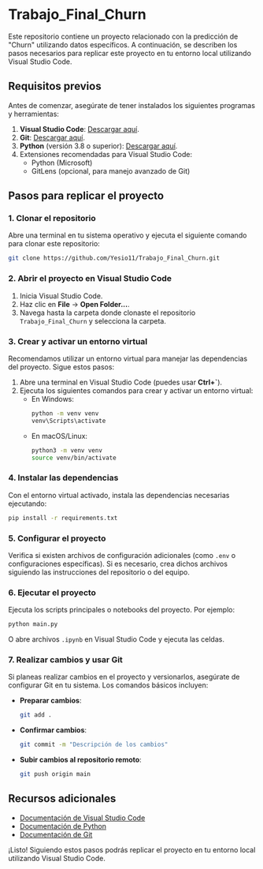 # Trabajo_Final_Churn

Este repositorio contiene un proyecto relacionado con la predicción de "Churn" utilizando datos específicos. A continuación, se describen los pasos necesarios para replicar este proyecto en tu entorno local utilizando Visual Studio Code.

## Requisitos previos

Antes de comenzar, asegúrate de tener instalados los siguientes programas y herramientas:

1. **Visual Studio Code**: [Descargar aquí](https://code.visualstudio.com/).
2. **Git**: [Descargar aquí](https://git-scm.com/).
3. **Python** (versión 3.8 o superior): [Descargar aquí](https://www.python.org/).
4. Extensiones recomendadas para Visual Studio Code:
   - Python (Microsoft)
   - GitLens (opcional, para manejo avanzado de Git)

## Pasos para replicar el proyecto

### 1. Clonar el repositorio

Abre una terminal en tu sistema operativo y ejecuta el siguiente comando para clonar este repositorio:

```bash
git clone https://github.com/Yesio11/Trabajo_Final_Churn.git
```

### 2. Abrir el proyecto en Visual Studio Code

1. Inicia Visual Studio Code.
2. Haz clic en **File** -> **Open Folder...**.
3. Navega hasta la carpeta donde clonaste el repositorio `Trabajo_Final_Churn` y selecciona la carpeta.

### 3. Crear y activar un entorno virtual

Recomendamos utilizar un entorno virtual para manejar las dependencias del proyecto. Sigue estos pasos:

1. Abre una terminal en Visual Studio Code (puedes usar **Ctrl+`**).
2. Ejecuta los siguientes comandos para crear y activar un entorno virtual:
   - En Windows:
     ```bash
     python -m venv venv
     venv\Scripts\activate
     ```
   - En macOS/Linux:
     ```bash
     python3 -m venv venv
     source venv/bin/activate
     ```

### 4. Instalar las dependencias

Con el entorno virtual activado, instala las dependencias necesarias ejecutando:

```bash
pip install -r requirements.txt
```

### 5. Configurar el proyecto

Verifica si existen archivos de configuración adicionales (como `.env` o configuraciones específicas). Si es necesario, crea dichos archivos siguiendo las instrucciones del repositorio o del equipo.

### 6. Ejecutar el proyecto

Ejecuta los scripts principales o notebooks del proyecto. Por ejemplo:

```bash
python main.py
```

O abre archivos `.ipynb` en Visual Studio Code y ejecuta las celdas.

### 7. Realizar cambios y usar Git

Si planeas realizar cambios en el proyecto y versionarlos, asegúrate de configurar Git en tu sistema. Los comandos básicos incluyen:

- **Preparar cambios**:
  ```bash
  git add .
  ```
- **Confirmar cambios**:
  ```bash
  git commit -m "Descripción de los cambios"
  ```
- **Subir cambios al repositorio remoto**:
  ```bash
  git push origin main
  ```

## Recursos adicionales

- [Documentación de Visual Studio Code](https://code.visualstudio.com/docs)
- [Documentación de Python](https://docs.python.org/3/)
- [Documentación de Git](https://git-scm.com/doc)

¡Listo! Siguiendo estos pasos podrás replicar el proyecto en tu entorno local utilizando Visual Studio Code.
```
